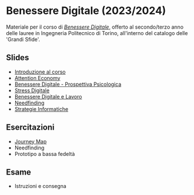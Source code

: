# Benessere Digitale (2023/2024)

Materiale per il corso di _[Benessere Digitale](https://elite.polito.it/teaching/01del-benesseredigitale)_, offerto al secondo/terzo anno delle lauree in Ingegneria Politecnico di Torino, all'interno del catalogo delle 'Grandi Sfide'.

## Slides
* [Introduzione al corso](./slide/lezioni/00-intro-corso.pdf)
* [Attention Economy](./slide/lezioni/01-attention-economy.pdf)
* [Benessere Digitale - Prospettiva Psicologica](./slide/lezioni/02-benessere-digitale-psicologia.pdf)
* [Stress Digitale](./slide/lezioni/03-stress-digitale.pdf)
* [Benessere Digitale e Lavoro](./slide/lezioni/04-benessere-digitale-e-lavoro.pdf)
* [Needfinding](./slide/lezioni/05-needfinding.pdf)
* [Strategie Informatiche](./slide/lezioni/06-strategie-informatiche.pdf)


## Esercitazioni
* [Journey Map](./slide/assignment/A1-journeymap.pdf)
* Needfinding
* Prototipo a bassa fedeltà

## Esame
* Istruzioni e consegna
